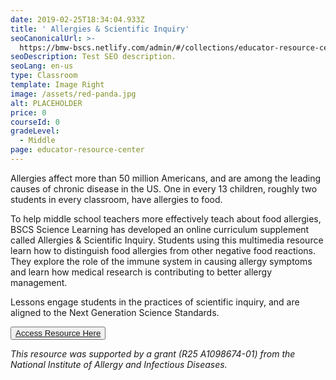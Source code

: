 ```yaml
---
date: 2019-02-25T18:34:04.933Z
title: ' Allergies & Scientific Inquiry'
seoCanonicalUrl: >-
  https://bmw-bscs.netlify.com/admin/#/collections/educator-resource-center/allergies-&-scientific-inquiry
seoDescription: Test SEO description.
seoLang: en-us
type: Classroom
template: Image Right
image: /assets/red-panda.jpg
alt: PLACEHOLDER
price: 0
courseId: 0
gradeLevel:
  - Middle
page: educator-resource-center
---
```

Allergies affect more than 50 million Americans, and are among the leading causes of chronic disease in the US. One in every 13 children, roughly two students in every classroom, have allergies to food.  

To help middle school teachers more effectively teach about food allergies, BSCS Science Learning has developed an online curriculum supplement called Allergies & Scientific Inquiry. Students using this multimedia resource learn how to distinguish food allergies from other negative food reactions. They explore the role of the immune system in causing allergy symptoms and learn how medical research is contributing to better allergy management. 

Lessons engage students in the practices of scientific inquiry, and are aligned to the Next Generation Science Standards.  

<button class="btn btn-primary"><a href="http://allergies.bscs.org /" target="_blank">Access Resource Here</a></button>

_This resource was supported by a grant (R25 A1098674-01) from the National Institute of Allergy and Infectious Diseases._
